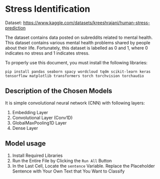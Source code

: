 # Stress Identification

Dataset: https://www.kaggle.com/datasets/kreeshrajani/human-stress-prediction

The dataset contains data posted on subreddits related to mental health. This dataset contains various mental health problems shared by people about their life. 
Fortunately, this dataset is labelled as 0 and 1, where 0 indicates no stress and 1 indicates stress.

To properly use this document, you must install the following libraries:
```shell
pip install pandas seaborn spacy wordcloud tqdm scikit-learn keras tensorflow matplotlib transformers torch torchvision torchaudio
```
## Description of the Chosen Models

It is simple convolutional neural network (CNN) with following layers:
1. Embedding Layer
2. Convolutional Layer (Conv1D)
3. GlobalMaxPooling1D Layer
4. Dense Layer

## Model usage
1. Install Required Libraries
2. Run the Entire File by Clicking the `Run All` Button
3. In the Last Cell, Locate the `sentence` Variable. Replace the Placeholder Sentence with Your Own Text that You Want to Classify

